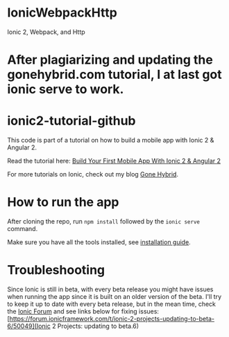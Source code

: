 # IonicWebpackHttp
Ionic 2, Webpack, and Http
# After plagiarizing and updating the gonehybrid.com tutorial, I at last got ionic serve to work.
# ionic2-tutorial-github
This code is part of a tutorial on how to build a mobile app with Ionic 2 & Angular 2.

Read the tutorial here: [Build Your First Mobile App With Ionic 2 & Angular 2](http://gonehybrid.com/build-your-first-mobile-app-with-ionic-2-angular-2-part-5/)

For more tutorials on Ionic, check out my blog [Gone Hybrid](http://gonehybrid.com).

# How to run the app
After cloning the repo, run `npm install` followed by the `ionic serve` command.

Make sure you have all the tools installed, see [installation guide](http://gonehybrid.com/build-your-first-mobile-app-with-ionic-2-angular-2-part-2/).

# Troubleshooting
Since Ionic is still in beta, with every beta release you might have issues when running the app since it is built on an older version of the beta. I'll try to keep it up to date with every beta release, but in the mean time, check the [Ionic Forum](https://forum.ionicframework.com) and see links below for fixing issues:
[https://forum.ionicframework.com/t/ionic-2-projects-updating-to-beta-6/50049](Ionic 2 Projects: updating to beta.6)
